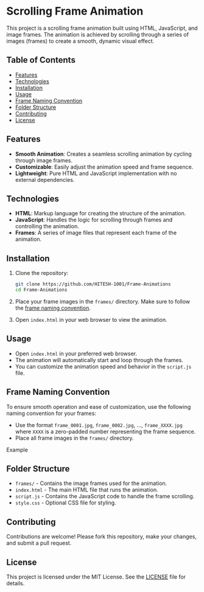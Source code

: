 # Scrolling Frame Animation

This project is a scrolling frame animation built using HTML, JavaScript, and image frames. The animation is achieved by scrolling through a series of images (frames) to create a smooth, dynamic visual effect.

## Table of Contents

- [Features](#features)
- [Technologies](#technologies)
- [Installation](#installation)
- [Usage](#usage)
- [Frame Naming Convention](#frame-naming-convention)
- [Folder Structure](#folder-structure)
- [Contributing](#contributing)
- [License](#license)

## Features

- **Smooth Animation**: Creates a seamless scrolling animation by cycling through image frames.
- **Customizable**: Easily adjust the animation speed and frame sequence.
- **Lightweight**: Pure HTML and JavaScript implementation with no external dependencies.

## Technologies

- **HTML**: Markup language for creating the structure of the animation.
- **JavaScript**: Handles the logic for scrolling through frames and controlling the animation.
- **Frames**: A series of image files that represent each frame of the animation.

## Installation

1. Clone the repository:

    ```bash
    git clone https://github.com/HITESH-1001/Frame-Animations
    cd Frame-Animations
    ```

2. Place your frame images in the `frames/` directory. Make sure to follow the [frame naming convention](#frame-naming-convention).

3. Open `index.html` in your web browser to view the animation.

## Usage

- Open `index.html` in your preferred web browser.
- The animation will automatically start and loop through the frames.
- You can customize the animation speed and behavior in the `script.js` file.

## Frame Naming Convention

To ensure smooth operation and ease of customization, use the following naming convention for your frames:

- Use the format `frame_0001.jpg`, `frame_0002.jpg`, ..., `frame_XXXX.jpg` where `XXXX` is a zero-padded number representing the frame sequence.
- Place all frame images in the `frames/` directory.

Example


## Folder Structure


- `frames/` - Contains the image frames used for the animation.
- `index.html` - The main HTML file that runs the animation.
- `script.js` - Contains the JavaScript code to handle the frame scrolling.
- `style.css` - Optional CSS file for styling.

## Contributing

Contributions are welcome! Please fork this repository, make your changes, and submit a pull request.

## License

This project is licensed under the MIT License. See the [LICENSE](LICENSE) file for details.
